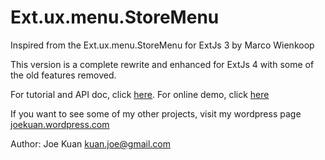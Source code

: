 # Ext.ux.menu.StoreMenu

Inspired from the Ext.ux.menu.StoreMenu for ExtJs 3 by Marco Wienkoop

This version is a complete rewrite and enhanced for ExtJs 4 with some of the old features removed.

For tutorial and API doc, click [here](http://joekuan.org/demos/StoreMenu_ExtJs_4/docs/#!/api/Ext.ux.menu.StoreMenu).
For online demo, click [here](http://joekuan.org/demos/StoreMenu_ExtJs_4)

If you want to see some of my other projects, visit my wordpress page [joekuan.wordpress.com](http://joekuan.wordpress.com)

Author: Joe Kuan <kuan.joe@gmail.com>
